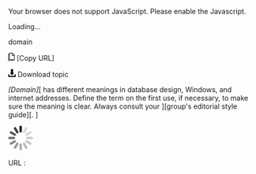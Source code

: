 Your browser does not support JavaScript. Please enable the Javascript.

Loading...

domain

![Copy URL](domain_files/Copy.png) [Copy URL]

![Download](domain_files/Download.png)
Download topic

*[Domain]*[ has different meanings in database design, Windows, and internet addresses. Define the term on the first use, if necessary, to make sure the meaning is clear. Always consult your ][group's editorial style guide][. ]

![In progress](domain_files/activity-large.gif)

URL :


